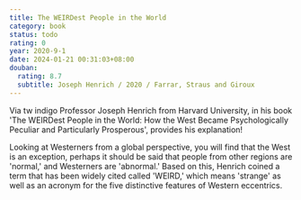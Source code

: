 ```yaml
---
title: The WEIRDest People in the World
category: book
status: todo
rating: 0
year: 2020-9-1
date: 2024-01-21 00:31:03+08:00
douban:
  rating: 8.7
  subtitle: Joseph Henrich / 2020 / Farrar, Straus and Giroux
---
```


Via tw indigo Professor Joseph Henrich from Harvard University, in his book 'The WEIRDest People in the World: How the West Became Psychologically Peculiar and Particularly Prosperous', provides his explanation!

Looking at Westerners from a global perspective, you will find that the West is an exception, perhaps it should be said that people from other regions are 'normal,' and Westerners are 'abnormal.' Based on this, Henrich coined a term that has been widely cited called 'WEIRD,' which means 'strange' as well as an acronym for the five distinctive features of Western eccentrics.
